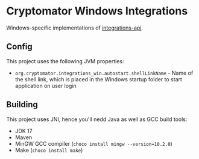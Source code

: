 # Cryptomator Windows Integrations

Windows-specific implementations of [integrations-api](https://github.com/cryptomator/integrations-api).

## Config

This project uses the following JVM properties:
* `org.cryptomator.integrations_win.autostart.shellLinkName` - Name of the shell link, which is placed in the Windows startup folder to start application on user login

## Building

This project uses JNI, hence you'll nedd Java as well as GCC build tools:

* JDK 17
* Maven
* MinGW GCC compiler (`choco install mingw --version=10.2.0`)
* Make (`choco install make`)